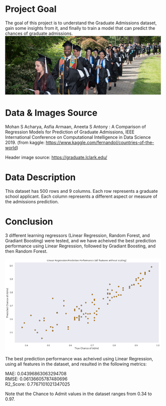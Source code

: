 # Project Goal
The goal of this project is to understand the Graduate Admissions dataset, gain some insights from it, and finally to train a model that can predict the chances of graduate admissions.
![](images/graduate.jpg)

# Data & Images Source
Mohan S Acharya, Asfia Armaan, Aneeta S Antony : A Comparison of Regression Models for Prediction of Graduate Admissions, IEEE International Conference on Computational Intelligence in Data Science 2019. 
(from kaggle: https://www.kaggle.com/fernandol/countries-of-the-world)

Header image source: https://graduate.lclark.edu/

# Data Description
This dataset has 500 rows and 9 columns. Each row represents a graduate school applicant. Each column represents a different aspect or measure of the admissions prediction.

# Conclusion
3 different learning regressors (Linear Regression, Random Forest, and Gradiant Boosting) were tested, and we have acheived the best prediction performance using Linear Regression, followed by Gradiant Boosting, and then Random Forest.

![](images/prediction.png)

The best prediction performance was acheived using Linear Regression, using all features in the dataset, and resulted in the following metrics:  
  
MAE: 0.04396863063294708  
RMSE: 0.06136605787480696  
R2_Score: 0.7767101021347025  

Note that the Chance to Admit values in the dataset ranges from 0.34 to 0.97.
